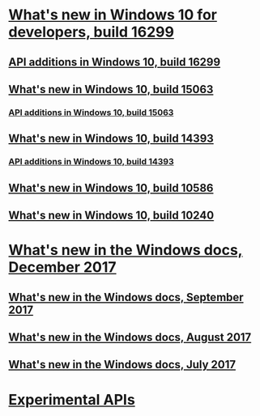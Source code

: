 # [What's new in Windows 10 for developers, build 16299](../whats-new/windows-10-build-16299.md)
## [API additions in Windows 10, build 16299](../whats-new/windows-10-build-16299-api-diff.md)
## [What's new in Windows 10, build 15063](../whats-new/windows-10-build-15063.md)
### [API additions in Windows 10, build 15063](../whats-new/windows-10-build-15063-api-diff.md)
## [What's new in Windows 10, build 14393](../whats-new/windows-10-build-14393.md)
### [API additions in Windows 10, build 14393](../whats-new/windows-10-build-14393-api-diff.md)
## [What's new in Windows 10, build 10586](../whats-new/windows-10-build-10586.md)
## [What's new in Windows 10, build 10240](../whats-new/windows-10-build-10240.md)
# [What's new in the Windows docs, December 2017](../whats-new/windows-docs-december-2017.md)
## [What's new in the Windows docs, September 2017](../whats-new/windows-docs-september-2017.md)
## [What's new in the Windows docs, August 2017](../whats-new/windows-docs-august-2017.md)
## [What's new in the Windows docs, July 2017](../whats-new/windows-docs-july-2017.md)
# [Experimental APIs](../whats-new/experimental-apis.md)